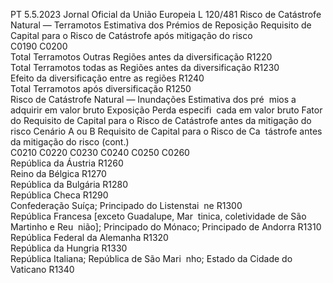 PT  5.5.2023 Jornal Oficial da União Europeia L 120/481
 Risco de Catástrofe Natural — Terramotos  Estimativa dos Prémios de 
Reposição  Requisito de Capital para 
o Risco de Catástrofe 
após mitigação do risco  
C0190  C0200  
Total Terramotos Outras Regiões antes da diversificação  R1220  
Total Terramotos todas as Regiões antes da diversificação  R1230  
Efeito da diversificação entre as regiões  R1240  
Total Terramotos após diversificação  R1250  
Risco de Catástrofe Natural — Inundações  Estimativa dos pré ­
mios a adquirir em 
valor bruto  Exposição  Perda especifi ­
cada em valor 
bruto  Fator do Requisito 
de Capital para o 
Risco de Catástrofe 
antes da mitigação 
do risco  Cenário A ou 
B Requisito de Capital 
para o Risco de Ca ­
tástrofe antes da 
mitigação do risco  (cont.)  
C0210  C0220  C0230  C0240  C0250  C0260  
República da Áustria  R1260  
Reino da Bélgica  R1270  
República da Bulgária  R1280  
República Checa  R1290  
Confederação Suíça; Principado do Listenstai ­
ne  R1300  
República Francesa [exceto Guadalupe, Mar ­
tinica, coletividade de São Martinho e Reu ­
nião]; Principado do Mónaco; Principado de 
Andorra  R1310  
República Federal da Alemanha  R1320  
República da Hungria  R1330  
República Italiana; República de São Mari ­
nho; Estado da Cidade do Vaticano  R1340